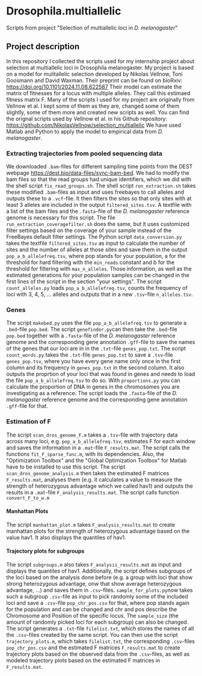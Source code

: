 # Drosophila.multiallelic
Scripts from project "Selection of multiallelic loci in *D. melanogaster*"

## Project description
In this repository I collected the scripts used for my internship project about selection at multiallelic loci in Drosophila melanogaster. My project is based on a model for mulitallelic selection developed by Nikolas Vellnow, Toni Goosmann and David Waxman. Their preprint can be found on bioRxiv: https://doi.org/10.1101/2024.11.08.622587
Their model can estimate the matrix of fitnesses for a locus with multiple alleles. They call this estimaed fitness matrix F.
Many of the scripts I used for my project are originally from Vellnow et al. I kept some of them as they are, changed some of them slightly, some of them more and created new scripts as well. You can find the orignal scripts used by Vellnow et al. in his Github repository: https://github.com/NikolasVellnow/selection_multiallelic
We have used Matlab and Python to apply the model to empirical data from *D. melanogaster*.

### Extracting trajectories from pooled sequencing data
We downloaded `.bam`-files for different sampling time points from the DEST webpage https://dest.bio/data-files/sync-bam-bed. We had to modify the bam files so that the read groups had unique identifiers, which we did with the shell script `fix_read_groups.sh`.
The shell script `run_extraction.sh` takes these modified `.bam`-files as input and uses freebayes to call alleles and outputs these to a `.vcf`-file. It then filters the sites so that only sites with at least 3 alleles are included in the output `filtered_sites.tsv`.
A textfile with a list of the bam files and the `.fasta`-file of the *D. melanogaster* reference genome is necessary for this script.
The file `run_extraction_coveragefilter.sh` does the same, but it uses customized filter settings based on the coverage of your sample instead of the FreeBayes default filter settings.
The Python script `data_conversion.py` takes the textfile `filtered_sites.tsv` as input to calculate the number of sites and the number of alleles at those sites and save them in the output `pop_a_b_allelefreq.tsv`, where pop stands for your population, a for the threshold for hard filtering with the `min_reads` constant and b for the threshold for filtering with `max_n_alleles`. Those information, as well as the estimated generations for your population samples can be changed in the first lines of the script in the section "your settings".
The script `count_alleles.py` loads `pop_a_b_allelefreq.tsv`, counts the frequency of loci with 3, 4, 5, ... alleles and outputs that in a new `.tsv`-file `n_alleles.tsv`.

### Genes
The script `makebed.py` uses the file `pop_a_b_allelefreq.tsv` to generate a `.bed`-file `pop.bed`. The script `genefinder.py`can then take the `.bed`-file `pop.bed` together with a `.fasta`-file of the *D. melanogaster* reference genome and the corresponding gene annotation `.gff`-file to save the names of the genes that our loci are in in the `.txt`-file `genes_pop.txt`.
The script `count_words.py` takes the `.txt`-file `genes_pop.txt` to save a `.tsv`-file `genes_pop.tsv`, where you have every gene name only once in the first column and its frequency in `genes_pop.txt` in the second column. It also outputs the proprtion of your loci that was found in genes and needs to load the file `pop_a_b_allelefreq.tsv` to do so.
With `proportions.py` you can calculate the proportion of DNA in genes in the chromosomes you are investigating as a reference. The script loads the `.fasta`-file of the *D. melanogaster* reference genome and the corresponding gene annotation `.gff`-file for that.

### Estimation of F
The script `scan_dros_genome_F.m` takes a `.tsv`-file with trajectory data across many loci, e.g. `pop_a_b_allelefreq.tsv`, estimates F for each window and saves the information in a `.mat`-file `F_results.mat`. The script calls the functions `fit_F_sparse_func.m`, with its dependencies. Also, the "Optimization Toolbox" and the "Global Optimization Toolbox" for Matlab have to be installed to use this script.
The script `scan_dros_genome_analysis.m` then takes the estimated F matrices `F_results.mat`, analyses them (e.g. it calculates a value to measure the strength of heterozygous advantage which we called hav1) and outputs the results in a `.mat`-file `F_analysis_results.mat`. The script calls function `convert_F_to_w.m`

#### Manhattan Plots
The script `manhattan_plot.m` takes `F_analysis_results.mat` to create manhattan plots for the strength of heterozygous advantage based on the value hav1. It also displays the quantiles of hav1.

#### Trajectory plots for subgroups
The script `subgroups.m` also takes `F_analysis_results.mat` as input and displays the quantiles of hav1. Additionally, the script defines subgroups of the loci based on the analysis done before (e.g. a group with loci that show strong heterozygous advantage, onw that show average heterozygous advantage, ...) and saves them in `.csv`-files. `sample_for_plots.py`now takes such a subgroup `.csv`-file as input to pick randomly some of the included loci and save a `.csv`-file `pop_chr_pos.csv` for that, where pop stands again for the population and can be changed and chr and pos describe the Chromosome and Position of the specific locus. The `sample_size` (the amount of randomly picked loci for each subgroup) can also be changed. The script generates a `.txt`-file `filelist.txt`, which stores the names of all the `.csv`-files created by the same script.
You can then use the script `trajectory_plots.m`, which takes `filelist.txt`, the corresponding `.csv`-files `pop_chr_pos.csv` and the estimated F matrices `F_results.mat` to create trajectory plots based on the observed data from the `.csv`-files, as well as modeled trajectory plots based on the estimated F matrices in `F_results.mat`.





